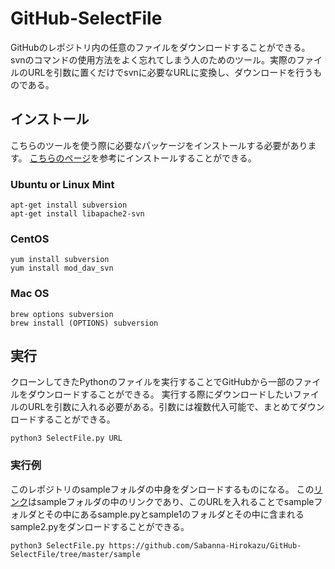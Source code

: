 # GitHub-SelectFile
GitHubのレポジトリ内の任意のファイルをダウンロードすることができる。
svnのコマンドの使用方法をよく忘れてしまう人のためのツール。実際のファイルのURLを引数に置くだけでsvnに必要なURLに変換し、ダウンロードを行うものである。

## インストール
こちらのツールを使う際に必要なパッケージをインストールする必要があります。
[こちらのページ](http://subversion.apache.org/packages.html)を参考にインストールすることができる。

### Ubuntu or Linux Mint

```
apt-get install subversion
apt-get install libapache2-svn
```

### CentOS

```
yum install subversion
yum install mod_dav_svn
```

### Mac OS

```
brew options subversion
brew install (OPTIONS) subversion
```

## 実行
クローンしてきたPythonのファイルを実行することでGitHubから一部のファイルをダウンロードすることができる。
実行する際にダウンロードしたいファイルのURLを引数に入れる必要がある。引数には複数代入可能で、まとめてダウンロードすることができる。

```
python3 SelectFile.py URL
```

### 実行例
このレポジトリのsampleフォルダの中身をダンロードするものになる。
この[リンク](https://github.com/Sabanna-Hirokazu/GitHub-SelectFile/tree/master/sample)はsampleフォルダの中のリンクであり、このURLを入れることでsampleフォルダとその中にあるsample.pyとsample1のフォルダとその中に含まれるsample2.pyをダンロードすることができる。

```
python3 SelectFile.py https://github.com/Sabanna-Hirokazu/GitHub-SelectFile/tree/master/sample
```
